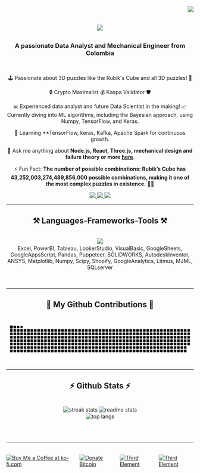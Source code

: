 <img align="right" src="https://visitor-badge.laobi.icu/badge?page_id=0xrphl.0xrphl" />

<h1 align="center">
    <img src="https://readme-typing-svg.herokuapp.com/?font=Righteous&size=35&center=true&vCenter=true&width=500&height=70&duration=4000&lines=Hi+There!+👋;+I'm+Raphael!;" />
</h1>

<h3 align="center">A passionate Data Analyst and Mechanical Engineer from Colombia</h3>

<br/>

<div align="center">
 
🕹️ Passionate about 3D puzzles like the Rubik's Cube and all 3D puzzles! 🧩

🔒 Crypto Maximalist 💰 Kaspa Validator 🛡️

📊 Experienced data analyst and future Data Scientist in the making! 📈 Currently diving into ML algorithms, including the Bayesian approach, using Numpy, TensorFlow, and Keras.

🌱 Learning **TensorFlow, keras, Kafka, Apache Spark for continuous growth.

💬 Ask me anything about **Node.js, React, Three.js, mechanical design and failure theory or more [here](https://github.com/0xrphl/0xrphl/issues/new)**.

⚡ Fun Fact: **The number of possible combinations: Rubik’s Cube has 43,252,003,274,489,856,000 possible combinations, making it one of the most complex puzzles in existence.** 🧊🤯

 </div>
 
<div align="center"> 
  <a href="mailto:0xrphl@gmail.com">
    <img src="https://img.shields.io/badge/Gmail-333333?style=for-the-badge&logo=gmail&logoColor=red" />
  </a>
  <a href="https://www.linkedin.com/in/0xraphael/" target="_blank">
    <img src="https://img.shields.io/badge/LinkedIn-0077B5?style=for-the-badge&logo=linkedin&logoColor=white" target="_blank" />
  </a>
  <a href="https://0xraphael.com/" target="_blank">
     <img src="https://img.shields.io/badge/Portfolio-FF5722?style=for-the-badge&logo=todoist&logoColor=white" target="_blank" /> <!-- sqlite, safari, google-chrome are other good icon options -->
  </a>
</div>

 <hr/>
 
<h2 align="center">⚒️ Languages-Frameworks-Tools ⚒️</h2>
<br/>
<div align="center">
    <img src="https://skillicons.dev/icons?i=py,cpp,docker,css,figma,git,github,html,js,matlab,mongodb,mysql,nextjs,nodejs,octave,postgres,pytorch,ts,visualstudio,vscode,react,sklearn,selenium,solidity,tailwind,tensorflow,threejs,wordpress" />
    <br>
    <!-- Pending Skills -->
    <div>Excel, PowerBI, Tableau, LookerStudio, VisualBasic, GoogleSheets, GoogleAppsScript, Pandas, Puppeteer, SOLIDWORKS, AutodeskInventor, ANSYS, Matplotlib, Numpy, Scipy, Shopify, GoogleAnalytics, Litmus, MJML, SQLserver</div>
    <br>
</div>


<br/>
<hr/>

<div align="center">
  <h2>🐍 My Github Contributions 🐍</h2>
  <br>
  <img alt="snake eating my contributions" src="https://raw.githubusercontent.com/0xrphl/0xrphl/output/github-contribution-grid-snake.svg" />
  <br/>
</div>

<hr/>

<h2 align="center">⚡ Github Stats ⚡</h2>
<br>
<div align=center>
  <img width=390 src="https://github-readme-streak-stats-six-black.vercel.app?user=0xrphl&theme=react&border_radius=10" alt="streak stats"/>
  <img width=390 src="https://github-readme-stats-salesp07.vercel.app/api?username=0xrphl&count_private=true&show_icons=true&theme=react&rank_icon=github&border_radius=10" alt="readme stats" />
  <br/>
  <img width=325 align="center" src="https://github-readme-stats-salesp07.vercel.app/api/top-langs/?username=0xrphl&hide=HTML&langs_count=8&layout=compact&theme=react&border_radius=10&size_weight=0.5&count_weight=0.5&exclude_repo=github-readme-stats" alt="top langs" />
</div>

<br/><br/>

<hr/>

<br/>
<div style="display: flex; align-items: center;">
    <a href='https://ko-fi.com/W7W2U4OSB' target='_blank'><img height='55' style='border:0px;height:50px;' src='https://storage.ko-fi.com/cdn/kofi5.png?v=3' border='0' alt='Buy Me a Coffee at ko-fi.com' /></a>
    <a href='https://ibb.co/h7TCMKK' target='_blank'><img height='60' style='border:0px;height:50px; margin-left: 10px;' src='https://www.mundiplumarii.com/en/wp-content/uploads/2017/12/bitcoin_donation-1.png' border='0' alt='Donate Bitcoin'/></a>
    <a href='https://ibb.co/NjfBq1r' target='_blank'><img height='80' style='border:0px;height:70px; margin-left: 10px;' src='https://www.bitstamp.net/learn/_ipx/enlarge_true&f_png&fit_cover&q_85&s_1200x630/www.bitstamp.net/learn/bts-img/2022/08/1920x1080px_illustrations_learningcenter-25.png' border='0' alt='Third Element'/></a>
     <a href='https://ibb.co/dbDMmWn' target='_blank'><img height='200' style='border:0px;height:100px; margin-left: 10px;' src='https://i.ibb.co/K6WzRk0/white-6f2e981e-5ad4-44c3-9b7d-5daaf0e34e99p-Photoroom-png-Photoroom.png' border='0' alt='Third Element'/></a>
</div>


<br/>
